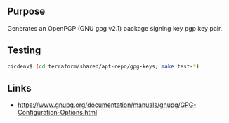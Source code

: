 ## Purpose
Generates an OpenPGP (GNU gpg v2.1) package signing key pgp key pair.

## Testing
```bash
cicdenv$ (cd terraform/shared/apt-repo/gpg-keys; make test-*)
```

## Links
* https://www.gnupg.org/documentation/manuals/gnupg/GPG-Configuration-Options.html
